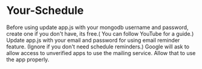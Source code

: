 # Your-Schedule


Before using update app.js with your mongodb username and password, create one if you don't have, its free.( You can follow YouTube for a guide.)
Update app.js with your email and password for using email reminder feature. (Ignore if you don't need schedule reminders.)
Google will ask to allow access to unverified apps to use the mailing service. Allow that to use the app properly.
